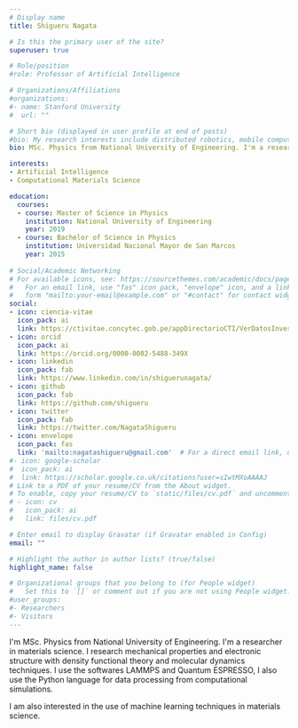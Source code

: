```yaml
---
# Display name
title: Shigueru Nagata

# Is this the primary user of the site?
superuser: true

# Role/position
#role: Professor of Artificial Intelligence

# Organizations/Affiliations
#organizations:
#- name: Stanford University
#  url: ""

# Short bio (displayed in user profile at end of posts)
#bio: My research interests include distributed robotics, mobile computing and programmable matter.
bio: MSc. Physics from National University of Engineering. I'm a researcher in materials science. I research mechanical properties and electronic structure with density functional theory and molecular dynamics techniques. I use the softwares LAMMPS and Quantum ESPRESSO, I also use the Python language for data processing from computational simulations.

interests:
- Artificial Intelligence
- Computational Materials Science

education:
  courses:
  - course: Master of Science in Physics
    institution: National University of Engineering
    year: 2019
  - course: Bachelor of Science in Physics
    institution: Universidad Nacional Mayor de San Marcos
    year: 2015
    
# Social/Academic Networking
# For available icons, see: https://sourcethemes.com/academic/docs/page-builder/#icons
#   For an email link, use "fas" icon pack, "envelope" icon, and a link in the
#   form "mailto:your-email@example.com" or "#contact" for contact widget.
social:
- icon: ciencia-vitae
  icon_pack: ai
  link: https://ctivitae.concytec.gob.pe/appDirectorioCTI/VerDatosInvestigador.do?id_investigador=22405
- icon: orcid
  icon_pack: ai
  link: https://orcid.org/0000-0002-5488-349X
- icon: linkedin
  icon_pack: fab
  link: https://www.linkedin.com/in/shiguerunagata/
- icon: github
  icon_pack: fab
  link: https://github.com/shigueru
- icon: twitter
  icon_pack: fab
  link: https://twitter.com/NagataShigueru
- icon: envelope
  icon_pack: fas
  link: 'mailto:nagatashigueru@gmail.com'  # For a direct email link, use "mailto:test@example.org".
#- icon: google-scholar
#  icon_pack: ai
#  link: https://scholar.google.co.uk/citations?user=sIwtMXoAAAAJ
# Link to a PDF of your resume/CV from the About widget.
# To enable, copy your resume/CV to `static/files/cv.pdf` and uncomment the lines below.
# - icon: cv
#   icon_pack: ai
#   link: files/cv.pdf

# Enter email to display Gravatar (if Gravatar enabled in Config)
email: ""

# Highlight the author in author lists? (true/false)
highlight_name: false

# Organizational groups that you belong to (for People widget)
#   Set this to `[]` or comment out if you are not using People widget.
#user_groups:
#- Researchers
#- Visitors
---
```

I'm MSc. Physics from National University of Engineering. I'm a researcher in materials science. I research mechanical properties and electronic structure with density functional theory and molecular dynamics techniques. I use the softwares LAMMPS and Quantum ESPRESSO, I also use the Python language for data processing from computational simulations.

I am also interested in the use of machine learning techniques in materials science.
